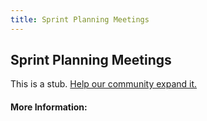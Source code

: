 ```yaml
---
title: Sprint Planning Meetings
---
```


## Sprint Planning Meetings

This is a stub. [Help our community expand it.](https://github.com/freeCodeCamp/guide-articles/tree/master/articles/Agile/Sprint-Planning-Meetings/index.md)

<!-- The article goes here, in GitHub-flavored Markdown. Feel free to add YouTube videos, images, and CodePen/JSBin embeds  -->

#### More Information:
<!-- Please add any articles you think might be helpful to read before writing the article -->


